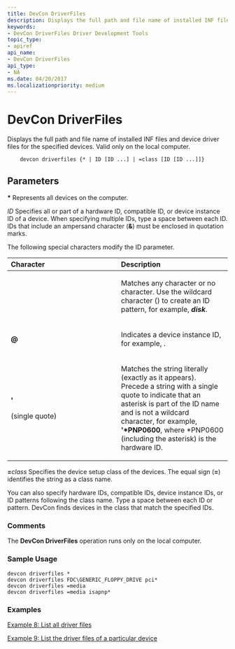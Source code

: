 ```yaml
---
title: DevCon DriverFiles
description: Displays the full path and file name of installed INF files and device driver files for the specified devices. Valid only on the local computer.
keywords:
- DevCon DriverFiles Driver Development Tools
topic_type:
- apiref
api_name:
- DevCon DriverFiles
api_type:
- NA
ms.date: 04/20/2017
ms.localizationpriority: medium
---
```


# DevCon DriverFiles

Displays the full path and file name of installed INF files and device driver files for the specified devices. Valid only on the local computer.

```
    devcon driverfiles {* | ID [ID ...] | =class [ID [ID ...]]}
```

## <span id="ddk_devcon_driverfiles_tools"></span><span id="DDK_DEVCON_DRIVERFILES_TOOLS"></span>Parameters

<span id="______________"></span> **\***
Represents all devices on the computer.

<span id="_______ID______"></span><span id="_______id______"></span> *ID*
Specifies all or part of a hardware ID, compatible ID, or device instance ID of a device. When specifying multiple IDs, type a space between each ID. IDs that include an ampersand character (**&**) must be enclosed in quotation marks.

The following special characters modify the ID parameter.

<table>
<colgroup>
<col width="50%" />
<col width="50%" />
</colgroup>
<thead>
<tr class="header">
<th align="left">Character</th>
<th align="left">Description</th>
</tr>
</thead>
<tbody>
<tr class="odd">
<td align="left"><p><strong><em></strong></p></td>
<td align="left"><p>Matches any character or no character. Use the wildcard character (<strong></em></strong>) to create an ID pattern, for example, <strong><em>disk</em></strong>.</p></td>
</tr>
<tr class="even">
<td align="left"><p><strong>@</strong></p></td>
<td align="left"><p>Indicates a device instance ID, for example, <strong><xref href="ROOT\FTDISK\0000" data-throw-if-not-resolved="False" data-raw-source="@ROOT\FTDISK\0000"></xref></strong>.</p></td>
</tr>
<tr class="odd">
<td align="left"><p><strong>'</strong></p>
<p>(single quote)</p></td>
<td align="left"><p>Matches the string literally (exactly as it appears). Precede a string with a single quote to indicate that an asterisk is part of the ID name and is not a wildcard character, for example, <strong>'*PNP0600</strong>, where *PNP0600 (including the asterisk) is the hardware ID.</p></td>
</tr>
</tbody>
</table>

<span id="________class______"></span><span id="________CLASS______"></span> **=**<em>class</em>
Specifies the device setup class of the devices. The equal sign (**=**) identifies the string as a class name.

You can also specify hardware IDs, compatible IDs, device instance IDs, or ID patterns following the class name. Type a space between each ID or pattern. DevCon finds devices in the class that match the specified IDs.

### <span id="comments"></span><span id="COMMENTS"></span>Comments

The **DevCon DriverFiles** operation runs only on the local computer.

### <span id="sample_usage"></span><span id="SAMPLE_USAGE"></span>Sample Usage

```
devcon driverfiles *
devcon driverfiles FDC\GENERIC_FLOPPY_DRIVE pci*
devcon driverfiles =media
devcon driverfiles =media isapnp*
```

### <span id="examples"></span><span id="EXAMPLES"></span>Examples

[Example 8: List all driver files](devcon-examples.md#ddk_example_8_list_all_driver_files_tools)

[Example 9: List the driver files of a particular device](devcon-examples.md#ddk_example_9_list_the_driver_files_of_a_particular_device_tools)
